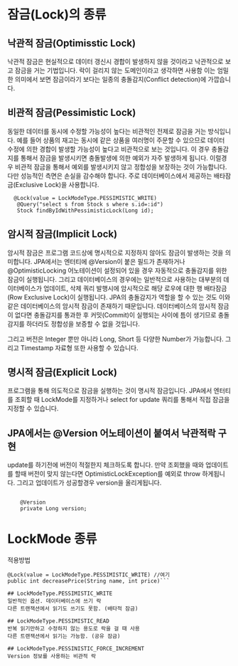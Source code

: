 # 잠금(Lock)의 종류
## 낙관적 잠금(Optimisstic Lock)
낙관적 잠금은 현실적으로 데이터 갱신시 경합이 발생하지 않을 것이라고 낙관적으로 보고 잠금을 거는 기법입니다. 
락이 걸리지 않는 도메인이라고 생각하면 사용함
이는 엄밀한 의미에서 보면 잠금이라기 보다는 일종의 충돌감지(Conflict detection)에 가깝습니다.

## 비관적 잠금(Pessimistic Lock)
동일한 데이터를 동시에 수정할 가능성이 높다는 비관적인 전제로 잠금을 거는 방식입니다. 
예를 들어 상품의 재고는 동시에 같은 상품을 여러명이 주문할 수 있으므로 데이터 수정에 의한 경합이 발생할 가능성이 높다고 비관적으로 보는 것입니다.
이 경우 충돌감지를 통해서 잠금을 발생시키면 충돌발생에 의한 예외가 자주 발생하게 됩니다. 
이럴경우 비관적 잠금을 통해서 예외를 발생시키지 않고 정합성을 보장하는 것이 가능합니다. 
다만 성능적인 측면은 손실을 감수해야 합니다. 주로 데이터베이스에서 제공하는 배타잠금(Exclusive Lock)을 사용합니다.
 ```
   @Lock(value = LockModeType.PESSIMISTIC_WRITE)
    @Query("select s from Stock s where s.id=:id")
    Stock findByIdWithPessimisticLock(Long id);
```
 
## 암시적 잠금(Implicit Lock)
암시적 잠금은 프로그램 코드상에 명시적으로 지정하지 않아도 잠금이 발생하는 것을 의미합니다. 
JPA에서는 엔터티에 @Version이 붙은 필드가 존재하거나 @OptimisticLocking 어노테이션이 설정되어 있을 경우 자동적으로 충돌감지를 위한 잠금이 실행됩니다. 
그리고 데이터베이스의 경우에는 일반적으로 사용하는 대부분의 데이터베이스가 업데이트, 삭제 쿼리 발행시에 암시적으로 
해당 로우에 대한 행 배타잠금(Row Exclusive Lock)이 실행됩니다. 
JPA의 충돌감지가 역할을 할 수 있는 것도 이와 같은 데이터베이스의 암시적 잠금이 존재하기 때문입니다. 
데이터베이스의 암시적 잠금이 없다면 충돌감지를 통과한 후 커밋(Commit)이 실행되는 사이에 틈이 생기므로 충돌감지를 하더라도 정합성을 보증할 수 없을 것입니다.


그리고 버전은 Integer 뿐만 아니라 Long, Short 등 다양한 Number가 가능합니다. 그리고 Timestamp 자료형 또한 사용할 수 있습니다.


## 명시적 잠금(Explicit Lock)
프로그램을 통해 의도적으로 잠금을 실행하는 것이 명시적 잠금입니다. JPA에서 엔터티를 조회할 때 LockMode를 지정하거나 
select for update 쿼리를 통해서 직접 잠금을 지정할 수 있습니다.
 
## JPA에서는 @Version 어노테이션이 붙여서 낙관적락 구현 
update를 하기전에 버전이 적절한지 체크하도록 합니다. 
만약 조회했을 때와 업데이트를 할때 버전이 맞지 않는다면 OptimisticLockException를 예외로 throw 하게됩니다. 
그리고 업데이트가 성공할경우 version을 올리게됩니다.
```

    @Version
    private Long version;
```

# LockMode 종류
적용방법
``` @Transactional
@Lock(value = LockModeType.PESSIMISTIC_WRITE) //여기
public int decreasePrice(String name, int price)``` 

## LockModeType.PESSIMISTIC_WRITE
일반적인 옵션. 데이터베이스에 쓰기 락
다른 트랜잭션에서 읽기도 쓰기도 못함. (배타적 잠금)

## LockModeType.PESSIMISTIC_READ
반복 읽기만하고 수정하지 않는 용도로 락을 걸 때 사용
다른 트랜잭션에서 읽기는 가능함. (공유 잠금)

## LockModeType.PESSINISTIC_FORCE_INCREMENT
Version 정보를 사용하는 비관적 락


 
